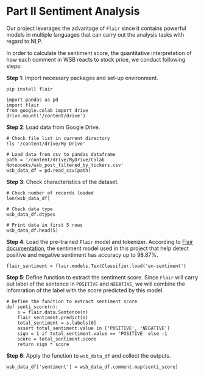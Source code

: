 # Part II Sentiment Analysis

Our project leverages the advantage of `Flair` since it contains powerful models in multiple languages that can carry out the analysis tasks with regard to NLP.

In order to calculate the sentiment score, the quantitative interpretation of how each comment in WSB reacts to stock price, we conduct following steps:

**Step 1**: Import necessary packages and set-up environment.

```
pip install flair
```

```
import pandas as pd
import flair
from google.colab import drive
drive.mount('/content/drive')
```

**Step 2**: Load data from Google Drive.

```
# Check file list in current directory
!ls '/content/drive/My Drive'
```

```
# Load data from csv to pandas dataframe
path = '/content/drive/MyDrive/Colab Notebooks/wsb_post_filtered_by_tickers.csv'
wsb_data_df = pd.read_csv(path)
```

**Step 3**: Check characteristics of the dataset.

```
# Check number of records loaded
len(wsb_data_df)
```

```
# Check data type
wsb_data_df.dtypes
```

```
# Print data in first 5 rows
wsb_data_df.head(5)
```

**Step 4**: Load the pre-trained `Flair` model and tokenizer. According to [Flair documentation](https://flairnlp.github.io/docs/tutorial-basics/tagging-sentiment), the sentiment model used in this project that help detect positive and negative sentiment has accuracy up to 98.87%.

```
flair_sentiment = flair.models.TextClassifier.load('en-sentiment')
```

**Step 5**: Define function to extract the sentiment score. Since `Flair` will carry out label of the sentence in `POSITIVE` and `NEGATIVE`, we will combine the infomration of the label with the score predicted by this model. 

```
# Define the function to extract sentiment score
def senti_score(n):
    s = flair.data.Sentence(n)
    flair_sentiment.predict(s)
    total_sentiment = s.labels[0]
    assert total_sentiment.value in ['POSITIVE', 'NEGATIVE']
    sign = 1 if total_sentiment.value == 'POSITIVE' else -1
    score = total_sentiment.score
    return sign * score
```

**Step 6**: Apply the function to `wsb_data_df` and collect the outputs.

```
wsb_data_df['sentiment'] = wsb_data_df.comment.map(senti_score)
```